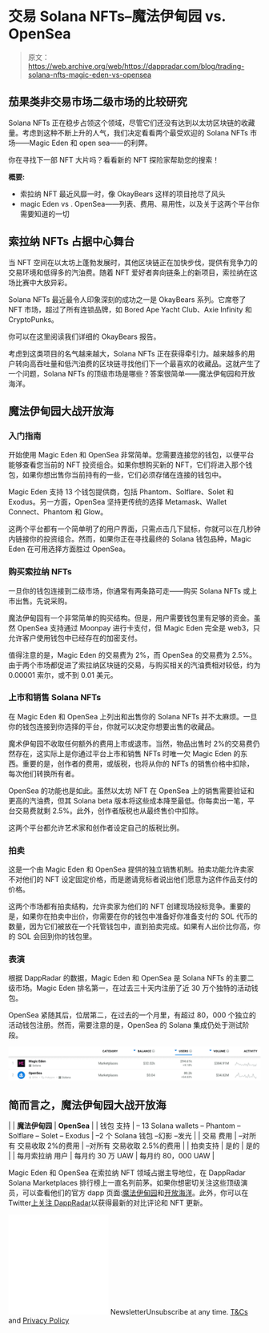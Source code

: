 # 交易 Solana NFTs–魔法伊甸园 vs. OpenSea

> 原文：<https://web.archive.org/web/https://dappradar.com/blog/trading-solana-nfts-magic-eden-vs-opensea>

## 茄果类非交易市场二级市场的比较研究

Solana NFTs 正在稳步占领这个领域，尽管它们还没有达到以太坊区块链的收藏量。考虑到这种不断上升的人气，我们决定看看两个最受欢迎的 Solana NFTs 市场——Magic Eden 和 open sea——的利弊。

你在寻找下一部 NFT 大片吗？看看新的 NFT 探险家帮助您的搜索！

**概要:**

*   索拉纳 NFT 最近风靡一时，像 OkayBears 这样的项目抢尽了风头
*   magic Eden vs . OpenSea——列表、费用、易用性，以及关于这两个平台你需要知道的一切

## 索拉纳 NFTs 占据中心舞台

当 NFT 空间在以太坊上蓬勃发展时，其他区块链正在加快步伐，提供有竞争力的交易环境和低得多的汽油费。随着 NFT 爱好者奔向链条上的新项目，索拉纳在这场比赛中大放异彩。

Solana NFTs 最近最令人印象深刻的成功之一是 OkayBears 系列。它席卷了 NFT 市场，超过了所有连锁品牌，如 Bored Ape Yacht Club、Axie Infinity 和 CryptoPunks。

你可以在这里阅读我们详细的 OkayBears 报告。

考虑到这类项目的名气越来越大，Solana NFTs 正在获得牵引力。越来越多的用户转向高吞吐量和低汽油费的区块链寻找他们下一个最喜欢的收藏品。这就产生了一个问题，Solana NFTs 的顶级市场是哪些？答案很简单——魔法伊甸园和开放海洋。

## 魔法伊甸园大战开放海

### 入门指南

开始使用 Magic Eden 和 OpenSea 非常简单。您需要连接您的钱包，以便平台能够查看您当前的 NFT 投资组合。如果你想购买新的 NFT，它们将进入那个钱包，如果你想出售你当前持有的一些，它们必须存储在连接的钱包中。

Magic Eden 支持 13 个钱包提供商，包括 Phantom、Solflare、Solet 和 Exodus。另一方面，OpenSea 坚持更传统的选择 Metamask、Wallet Connect、Phantom 和 Glow。

这两个平台都有一个简单明了的用户界面，只需点击几下鼠标，你就可以在几秒钟内链接你的投资组合。然而，如果你正在寻找最终的 Solana 钱包品种，Magic Eden 在可用选择方面胜过 OpenSea。

### 购买索拉纳 NFTs

一旦你的钱包连接到二级市场，你通常有两条路可走——购买 Solana NFTs 或上市出售。先说采购。

魔法伊甸园有一个非常简单的购买结构。但是，用户需要钱包里有足够的资金。虽然 OpenSea 支持通过 Moonpay 进行卡支付，但 Magic Eden 完全是 web3，只允许客户使用钱包中已经存在的加密支付。

值得注意的是，Magic Eden 的交易费为 2%，而 OpenSea 的交易费为 2.5%。由于两个市场都促进了索拉纳区块链的交易，与购买相关的汽油费相对较低，约为 0.00001 索尔，或不到 0.01 美元。

### 上市和销售 Solana NFTs

在 Magic Eden 和 OpenSea 上列出和出售你的 Solana NFTs 并不太麻烦。一旦你的钱包连接到你选择的平台，你就可以决定你想要出售的收藏品。

魔术伊甸园不收取任何额外的费用上市或退市。当然，物品出售时 2%的交易费仍然存在，这实际上是你通过平台上市和销售 NFTs 时唯一欠 Magic Eden 的东西。重要的是，创作者的费用，或版税，也将从你的 NFTs 的销售价格中扣除，每次他们转换所有者。

OpenSea 的功能也是如此。虽然以太坊 NFT 在 OpenSea 上的销售需要验证和更高的汽油费，但其 Solana beta 版本将这些成本降至最低。你每卖出一笔，平台交易费就剩 2.5%。此外，创作者版税也从最终售价中扣除。

这两个平台都允许艺术家和创作者设定自己的版税比例。

### 拍卖

这是一个由 Magic Eden 和 OpenSea 提供的独立销售机制。拍卖功能允许卖家不对他们的 NFT 设定固定价格，而是邀请竞标者说出他们愿意为这件作品支付的价格。

这两个市场都有拍卖结构，允许卖家为他们的 NFT 创建现场投标竞争。重要的是，如果你在拍卖中出价，你需要在你的钱包中准备好你准备支付的 SOL 代币的数量，因为它们被放在一个托管钱包中，直到拍卖完成。如果有人出价比你高，你的 SOL 会回到你的钱包里。

### 表演

根据 DappRadar 的数据，Magic Eden 和 OpenSea 是 Solana NFTs 的主要二级市场。Magic Eden 排名第一，在过去三十天内注册了近 30 万个独特的活动钱包。

OpenSea 紧随其后，位居第二，在过去的一个月里，有超过 80，000 个独立的活动钱包注册。然而，需要注意的是，OpenSea 的 Solana 集成仍处于测试阶段。

![](img/709ec2e14ef3ad8d8141e1468f0c67e5.png)

## 简而言之，魔法伊甸园大战开放海

|  | **魔法伊甸园** | **OpenSea** |
| 钱包
支持 | – 13 Solana wallets
– Phantom
– Solflare
– Solet
– Exodus | –2 个 Solana 钱包
–幻影
–发光 |
| 交易
费用 | –对所有
交易收取 2%的费用 | –对所有
交易收取 2.5%的费用 |
| 拍卖支持 | 是的 | 是的 |
| 每月索拉纳
用户 | 每月约 30 万 UAW
 | 每月约 80，000 UAW
 |

Magic Eden 和 OpenSea 在索拉纳 NFT 领域占据主导地位，在 DappRadar Solana Marketplaces 排行榜上一直名列前茅。如果你想密切关注这些顶级演员，可以查看他们的官方 dapp 页面:[魔法伊甸园](https://web.archive.org/web/20220719081026/https://dappradar.com/solana/marketplaces/magic-eden)和[开放海洋](https://web.archive.org/web/20220719081026/https://dappradar.com/multichain/marketplaces/opensea)。此外，你可以在 Twitter[上关注 DappRadar](https://web.archive.org/web/20220719081026/https://twitter.com/dappradar)以获得最新的对比评论和 NFT 更新。

![](img/6d5a4a2d609c56e1a5771717e54ba759.png) NewsletterUnsubscribe at any time. [T&Cs](https://web.archive.org/web/20220719081026/https://dappradar.com/terms) and [Privacy Policy](https://web.archive.org/web/20220719081026/https://dappradar.com/privacy-policy)